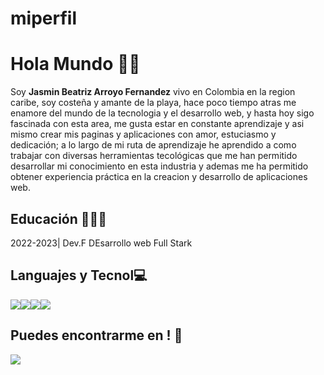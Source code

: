 # miperfil
# Hola Mundo 👋🏻
Soy **Jasmin Beatriz Arroyo Fernandez**
vivo en Colombia en la region caribe, soy costeña y amante de la playa, hace poco tiempo atras me enamore del mundo de la tecnologia y el desarrollo web, y hasta hoy sigo fascinada con esta area, me gusta estar en constante aprendizaje y asi mismo crear mis paginas y aplicaciones con amor, estuciasmo y dedicación; a lo largo de mi ruta de aprendizaje he aprendido a como trabajar con diversas herramientas tecológicas que me han permitido desarrollar mi conocimiento en esta industria y ademas me ha permitido obtener experiencia práctica en la creacion y desarrollo de aplicaciones web. 

## Educación 👨🏻‍🎓
2022-2023| Dev.F DEsarrollo web Full Stark

## Languajes y Tecnol💻
![](https://camo.githubusercontent.com/5d3b0191832237fcbfc6d4497524e8bb547c6bfc9eafb738d5205c629d202067/68747470733a2f2f696d672e736869656c64732e696f2f62616467652f68746d6c352532302d2532334533344632362e7376673f267374796c653d666f722d7468652d6261646765266c6f676f3d68746d6c35266c6f676f436f6c6f723d7768697465)![](https://camo.githubusercontent.com/5ed492db9c79ad5990eda7dc80923377f0e7096b18a4d1e9b86c8987dc0e5aa5/68747470733a2f2f696d672e736869656c64732e696f2f62616467652f637373332532302d2532333135373242362e7376673f267374796c653d666f722d7468652d6261646765266c6f676f3d63737333266c6f676f436f6c6f723d7768697465)![](https://camo.githubusercontent.com/62d37abe760867620e0baea1066303719d630a82936837ba7bff6b0c754e3c9f/68747470733a2f2f696d672e736869656c64732e696f2f62616467652f6a6176617363726970742532302d2532333332333333302e7376673f267374796c653d666f722d7468652d6261646765266c6f676f3d6a617661736372697074266c6f676f436f6c6f723d253233463744463145)![](https://camo.githubusercontent.com/c567bc8fea35a350406f3ad80e2ec6dd76dea5f756187908f35322bbbc8bc77c/68747470733a2f2f696d672e736869656c64732e696f2f62616467652f626f6f7473747261702532302d2532333536334437432e7376673f267374796c653d666f722d7468652d6261646765266c6f676f3d626f6f747374726170266c6f676f436f6c6f723d7768697465)

##  Puedes encontrarme en ! 👀
<a href="https://www.linkedin.com/in/jasmin-beatriz-arroyo-fernandez/" target="_blank"><img src="https://img.shields.io/badge/jasminBeatrizArroyoFernandez%20-%230077B5.svg?&style=for-the-badge&logo=linkedin&logoColor=white"/></a>  
